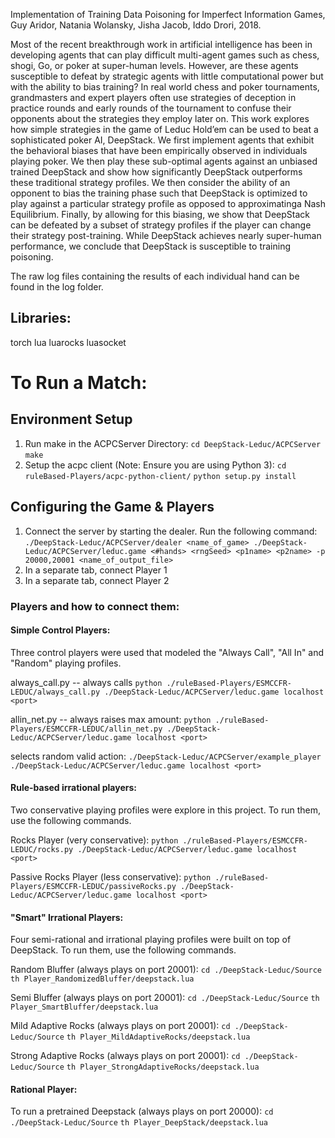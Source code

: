 Implementation of Training Data Poisoning for Imperfect Information Games, Guy Aridor, Natania Wolansky, Jisha Jacob, Iddo Drori, 2018.

Most of the recent breakthrough work in artificial intelligence has been in developing agents that can play difficult multi-agent games such as chess, shogi, Go, or poker at super-human levels. However, are these agents susceptible to defeat by strategic agents with little computational power but with the ability to bias training? In real world chess and poker tournaments, grandmasters and expert players often use strategies of deception in practice rounds and early rounds of the tournament to confuse their opponents about the strategies they employ later on.  This work explores how simple strategies in the game of Leduc Hold’em can be used to beat a sophisticated poker AI, DeepStack.  We first implement agents that exhibit the behavioral biases that have been empirically observed in individuals playing poker. We then play these sub-optimal agents against an unbiased trained DeepStack and show how significantly DeepStack outperforms these traditional strategy profiles.  We then consider the ability of an opponent to bias the training phase such that DeepStack is optimized to play against a particular strategy profile as opposed to approximatinga Nash Equilibrium.  Finally, by allowing for this biasing, we show that DeepStack can be defeated by a subset of strategy profiles if the player can change their strategy post-training. While DeepStack achieves nearly super-human performance, we conclude that DeepStack is susceptible to training poisoning.

The raw log files containing the results of each individual hand can be found in the log folder.



## Libraries:
torch 
lua
luarocks
luasocket

# To Run a Match:

## Environment Setup 
1. Run make in the ACPCServer Directory: 
`cd DeepStack-Leduc/ACPCServer`
`make`
2. Setup the acpc client (Note: Ensure you are using Python 3):
`cd ruleBased-Players/acpc-python-client/`
`python setup.py install`

## Configuring the Game & Players
1. Connect the server by starting the dealer. Run the following command: 
`./DeepStack-Leduc/ACPCServer/dealer <name_of_game> ./DeepStack-Leduc/ACPCServer/leduc.game <#hands> <rngSeed> <p1name> <p2name> -p 20000,20001 <name_of_output_file>`
2. In a separate tab, connect Player 1
3. In a separate tab, connect Player 2

### Players and how to connect them:

#### Simple Control Players:
Three control players were used that modeled the "Always Call", "All In" and "Random" playing profiles.

always_call.py -- always calls
`python ./ruleBased-Players/ESMCCFR-LEDUC/always_call.py ./DeepStack-Leduc/ACPCServer/leduc.game localhost <port>`

allin_net.py -- always raises max amount:
`python ./ruleBased-Players/ESMCCFR-LEDUC/allin_net.py ./DeepStack-Leduc/ACPCServer/leduc.game localhost <port>`

selects random valid action:
`./DeepStack-Leduc/ACPCServer/example_player ./DeepStack-Leduc/ACPCServer/leduc.game localhost <port>`

#### Rule-based irrational players:
Two conservative playing profiles were explore in this project. To run them, use the following commands.

Rocks Player (very conservative):
`python ./ruleBased-Players/ESMCCFR-LEDUC/rocks.py ./DeepStack-Leduc/ACPCServer/leduc.game localhost <port>`

Passive Rocks Player (less conservative):
`python ./ruleBased-Players/ESMCCFR-LEDUC/passiveRocks.py ./DeepStack-Leduc/ACPCServer/leduc.game localhost <port>`

#### "Smart" Irrational Players:
Four semi-rational and irrational playing profiles were built on top of DeepStack. To run them, use the following commands.

Random Bluffer (always plays on port 20001):
`cd ./DeepStack-Leduc/Source`
`th Player_RandomizedBluffer/deepstack.lua`

Semi Bluffer (always plays on port 20001):
`cd ./DeepStack-Leduc/Source`
`th Player_SmartBluffer/deepstack.lua`

Mild Adaptive Rocks (always plays on port 20001):
`cd ./DeepStack-Leduc/Source`
`th Player_MildAdaptiveRocks/deepstack.lua`

Strong Adaptive Rocks (always plays on port 20001):
`cd ./DeepStack-Leduc/Source`
`th Player_StrongAdaptiveRocks/deepstack.lua`

#### Rational Player:
To run a pretrained Deepstack (always plays on port 20000):
`cd ./DeepStack-Leduc/Source`
`th Player_DeepStack/deepstack.lua`






